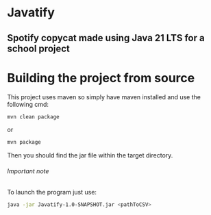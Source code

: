 # Javatify

## Spotify copycat made using Java 21 LTS for a school project

# Building the project from source
This project uses maven so simply have maven installed and use the following cmd:
```bash
mvn clean package
```
or
```bash
mvn package
```
Then you should find the jar file within the target directory.
###### Important note
To launch the program just use:
```bash
java -jar Javatify-1.0-SNAPSHOT.jar <pathToCSV>
```

